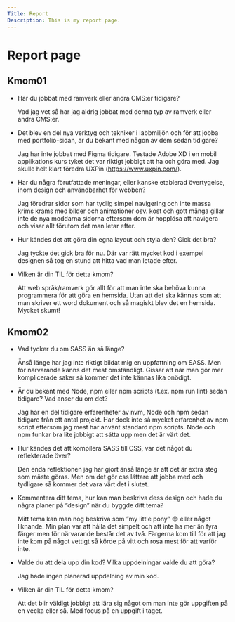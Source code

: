 ```yaml
---
Title: Report
Description: This is my report page.
---
```


Report page
==========================

## Kmom01

* Har du jobbat med ramverk eller andra CMS:er tidigare?

    Vad jag vet så har jag aldrig jobbat med denna typ av ramverk eller andra CMS:er.

* Det blev en del nya verktyg och tekniker i labbmiljön och för att jobba med portfolio-sidan, är du bekant med någon 
av dem sedan tidigare?

    Jag har inte jobbat med Figma tidigare. Testade Adobe XD i en mobil applikations kurs tyket det var riktigt
    jobbigt att ha och göra med. Jag skulle helt klart föredra UXPin (https://www.uxpin.com/).

* Har du några förutfattade meningar, eller kanske etablerad övertygelse, inom design och användbarhet för webben?

    Jag föredrar sidor som har tydlig simpel navigering och inte massa krims krams med bilder och animationer osv. kost 
    och gott många gillar inte de nya moddarna sidorna eftersom dom är hopplösa att navigera och visar allt förutom det 
    man letar efter.

* Hur kändes det att göra din egna layout och styla den? Gick det bra?

    Jag tyckte det gick bra för nu. Där var rätt mycket kod i exempel designen så tog en stund att hitta vad man letade 
    efter. 

* Vilken är din TIL för detta kmom?

    Att web språk/ramverk gör allt för att man inte ska behöva kunna programmera för att göra en hemsida. Utan att det 
    ska kännas som att man skriver ett word dokument och så magiskt blev det en hemsida. Mycket skumt!

## Kmom02

* Vad tycker du om SASS än så länge?

    Änså länge har jag inte riktigt bildat mig en uppfattning om SASS. Men för närvarande känns det mest omständligt. 
    Gissar att när man gör mer komplicerade saker så kommer det inte kännas lika onödigt.

* Är du bekant med Node, npm eller npm scripts (t.ex. npm run lint) sedan tidigare? Vad anser du om det?

    Jag har en del tidigare erfarenheter av nvm, Node och npm sedan tidigare från ett antal projekt. Har dock inte så
    mycket erfarenhet av npm script eftersom jag mest har använt standard npm scripts. Node och npm funkar bra lite 
    jobbigt att sätta upp men det är värt det.   

* Hur kändes det att kompilera SASS till CSS, var det något du reflekterade över?

    Den enda reflektionen jag har gjort änså länge är att det är extra steg som måste göras. Men om det gör css lättare 
    att jobba med och tydligare så kommer det vara värt det i slutet. 

* Kommentera ditt tema, hur kan man beskriva dess design och hade du några planer på “design” när du byggde ditt tema?

    Mitt tema kan man nog beskriva som ”my little pony” 😊 eller något liknande. Min plan var att hålla det simpelt och 
    att inte ha mer än fyra färger men för närvarande består det av två. Färgerna kom till för att jag inte kom på något 
    vettigt så körde på vitt och rosa mest för att varför inte. 

* Valde du att dela upp din kod? Vilka uppdelningar valde du att göra?

    Jag hade ingen planerad uppdelning av min kod.

* Vilken är din TIL för detta kmom?

    Att det blir väldigt jobbigt att lära sig något om man inte gör uppgiften på en vecka eller så. 
    Med focus på en uppgift i taget. 

